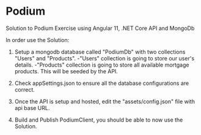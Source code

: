 # Podium

Solution to Podium Exercise using Angular 11, .NET Core API and MongoDb

In order use the Solution:

1) Setup a mongodb database called "PodiumDb" with two collections "Users" and "Products".
  -"Users" collection is going to store our user's details.
  -"Products" collection is going to store all available mortgage products. This will be seeded by the API.

2) Check appSettings.json to ensure all the database configurations are correct.

3) Once the API is setup and hosted, edit the "assets/config.json" file with api base URL.

4) Build and Publish PodiumClient, you should be able to now use the Solution.
